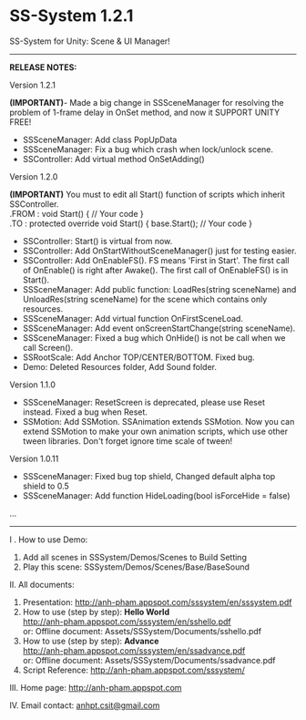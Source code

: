 SS-System 1.2.1
========

SS-System for Unity: Scene &amp; UI Manager!

---

<b>RELEASE NOTES:</b>

Version 1.2.1

<b>(IMPORTANT)</b>- Made a big change in SSSceneManager for resolving the problem of 1-frame delay in OnSet method, and now it SUPPORT UNITY FREE!

- SSSceneManager: Add class PopUpData
- SSSceneManager: Fix a bug which crash when lock/unlock scene.
- SSController: Add virtual method OnSetAdding()

Version 1.2.0

<b>(IMPORTANT)</b>  You must to edit all Start() function of scripts which inherit SSController.<br>
.FROM : void Start() { // Your code } <br>
.TO   : protected override void Start() { base.Start(); // Your code }

- SSController: Start() is virtual from now.
- SSController: Add OnStartWithoutSceneManager() just for testing easier.
- SSController: Add OnEnableFS(). FS means 'First in Start'. The first call of OnEnable() is right after Awake(). The first call of OnEnableFS() is in Start().
- SSSceneManager: Add public function: LoadRes(string sceneName) and UnloadRes(string sceneName) for the scene which contains only resources.
- SSSceneManager: Add virtual function OnFirstSceneLoad.
- SSSceneManager: Add event onScreenStartChange(string sceneName).
- SSSceneManager: Fixed a bug which OnHide() is not be call when we call Screen().
- SSRootScale: Add Anchor TOP/CENTER/BOTTOM. Fixed bug.
- Demo: Deleted Resources folder, Add Sound folder.

Version 1.1.0

- SSSceneManager: ResetScreen is deprecated, please use Reset instead. Fixed a bug when Reset.
- SSMotion: Add SSMotion. SSAnimation extends SSMotion. Now you can extend SSMotion to make your own animation scripts, which use other tween libraries. Don't forget ignore time scale of tween!

Version 1.0.11

- SSSceneManager: Fixed bug top shield, Changed default alpha top shield to 0.5
- SSSceneManager: Add function HideLoading(bool isForceHide = false)

…

---


I . How to use Demo:

1. Add all scenes in SSSystem/Demos/Scenes to Build Setting
2. Play this scene: SSSystem/Demos/Scenes/Base/BaseSound

II. All documents:

1. Presentation: <a>http://anh-pham.appspot.com/sssystem/en/sssystem.pdf</a>
2. How to use (step by step): <b>Hello World</b><br>
<a>http://anh-pham.appspot.com/sssystem/en/sshello.pdf</a><br>
or:
Offline document: Assets/SSSystem/Documents/sshello.pdf
3. How to use (step by step): <b>Advance</b><br>
<a>http://anh-pham.appspot.com/sssystem/en/ssadvance.pdf</a><br>
or:
Offline document: Assets/SSSystem/Documents/ssadvance.pdf
4. Script Reference:
<a>http://anh-pham.appspot.com/sssystem/</a>

III. Home page:
<a>http://anh-pham.appspot.com</a>

IV. Email contact:
<a>anhpt.csit@gmail.com</a>






